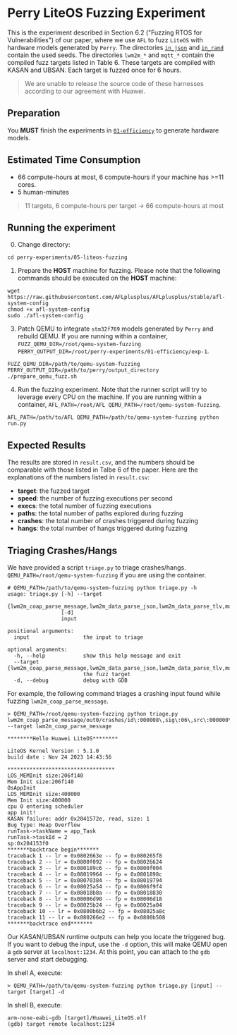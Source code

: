 # Perry LiteOS Fuzzing Experiment
This is the experiment described in Section 6.2 ("Fuzzing RTOS for Vulnerabilities") of our paper, where we use `AFL` to fuzz `LiteOS` with hardware models generated by `Perry`. The directories [`in_json`](./in_json/) and [`in_rand`](./in_rand/) contain the used seeds. The directories `lwm2m_*` and `mqtt_*` contain the compiled fuzz targets listed in Table 6. These targets are compiled with KASAN and UBSAN. Each target is fuzzed once for 6 hours.

> We are unable to release the source code of these harnesses according to our agreement with Huawei.

## Preparation
You **MUST** finish the experiments in [`01-efficiency`](../01-efficiency/) to generate hardware models.

## Estimated Time Consumption
* 66 compute-hours at most, 6 compute-hours if your machine has >=11 cores.
* 5 human-minutes

> 11 targets, 6 compute-hours per target -> 66 compute-hours at most

## Running the experiment
0. Change directory:
```shell
cd perry-experiments/05-liteos-fuzzing
```

1. Prepare the **HOST** machine for fuzzing. Please note that the following commands should be executed on the **HOST** machine:
```shell
wget https://raw.githubusercontent.com/AFLplusplus/AFLplusplus/stable/afl-system-config
chmod +x afl-system-config
sudo ./afl-system-config
```

3. Patch QEMU to integrate `stm32f769` models generated by `Perry` and rebuild QEMU. If you are running within a container, `FUZZ_QEMU_DIR=/root/qemu-system-fuzzing PERRY_OUTPUT_DIR=/root/perry-experiments/01-efficiency/exp-1`.
```shell
FUZZ_QEMU_DIR=/path/to/qemu-system-fuzzing PERRY_OUTPUT_DIR=/path/to/perry/output_directory ./prepare_qemu_fuzz.sh
```

4. Run the fuzzing experiment. Note that the runner script will try to leverage every CPU on the machine. If you are running within a container, `AFL_PATH=/root/AFL QEMU_PATH=/root/qemu-system-fuzzing`.
```shell
AFL_PATH=/path/to/AFL QEMU_PATH=/path/to/qemu-system-fuzzing python run.py
```

## Expected Results
The results are stored in `result.csv`, and the numbers should be comparable with those listed in Talbe 6 of the paper. Here are the explanations of the numbers listed in `result.csv`:
* **target**: the fuzzed target
* **speed**: the number of fuzzing executions per second
* **execs**: the total number of fuzzing executions
* **paths**: the total number of paths explored during fuzzing
* **crashes**: the total number of crashes triggered during fuzzing
* **hangs**: the total number of hangs triggered during fuzzing

## Triaging Crashes/Hangs
We have provided a script `triage.py` to triage crashes/hangs. `QEMU_PATH=/root/qemu-system-fuzzing` if you are using the container.
```shell
# QEMU_PATH=/path/to/qemu-system-fuzzing python triage.py -h
usage: triage.py [-h] --target
                 {lwm2m_coap_parse_message,lwm2m_data_parse_json,lwm2m_data_parse_tlv,mqtt_ack,mqtt_connack,mqtt_connect,mqtt_pub,mqtt_suback,mqtt_subscribe,mqtt_unsuback,mqtt_unsubscribe}
                 [-d]
                 input

positional arguments:
  input                 the input to triage

optional arguments:
  -h, --help            show this help message and exit
  --target {lwm2m_coap_parse_message,lwm2m_data_parse_json,lwm2m_data_parse_tlv,mqtt_ack,mqtt_connack,mqtt_connect,mqtt_pub,mqtt_suback,mqtt_subscribe,mqtt_unsuback,mqtt_unsubscribe}
                        the fuzz target
  -d, --debug           debug with GDB
```

For example, the following command triages a crashing input found while fuzzing `lwm2m_coap_parse_message`.

```shell
> QEMU_PATH=/root/qemu-system-fuzzing python triage.py lwm2m_coap_parse_message/out0/crashes/id\:000008\,sig\:06\,src\:000000\,op\:havoc\,rep\:16 --target lwm2m_coap_parse_message

********Hello Huawei LiteOS********

LiteOS Kernel Version : 5.1.0
build date : Nov 24 2023 14:43:56

**********************************
LOS_MEMInit size:206f140
Mem Init size:206f140
OsAppInit
LOS_MEMInit size:400000
Mem Init size:400000
cpu 0 entering scheduler
app init!
KASAN failure: addr 0x2041572e, read, size: 1
Bug type: Heap Overflow
runTask->taskName = app_Task
runTask->taskId = 2
sp:0x204153f0
*******backtrace begin*******
traceback 1 -- lr = 0x0802663e -- fp = 0x080265f8
traceback 2 -- lr = 0x0800f092 -- fp = 0x08026624
traceback 3 -- lr = 0x080189c6 -- fp = 0x0800f004
traceback 4 -- lr = 0x08019964 -- fp = 0x0801898c
traceback 5 -- lr = 0x08070384 -- fp = 0x08019794
traceback 6 -- lr = 0x08025a54 -- fp = 0x0806f9f4
traceback 7 -- lr = 0x08018b8a -- fp = 0x08018830
traceback 8 -- lr = 0x08006d90 -- fp = 0x08006d18
traceback 9 -- lr = 0x08025b24 -- fp = 0x08025a04
traceback 10 -- lr = 0x0800b6b2 -- fp = 0x08025a8c
traceback 11 -- lr = 0x080266e2 -- fp = 0x0800b508
*******backtrace end*******
```

Our KASAN/UBSAN runtime outputs can help you locate the triggered bug. If you want to debug the input, use the `-d` option, this will make QEMU open a `gdb` server at `localhost:1234`. At this point, you can attach to the `gdb` server and start debugging.

In shell A, execute:
```shell
> QEMU_PATH=/path/to/qemu-system-fuzzing python triage.py [input] --target [target] -d
```

In shell B, execute:
```shell
arm-none-eabi-gdb [target]/Huawei_LiteOS.elf
(gdb) target remote localhost:1234
```
